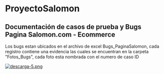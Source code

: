 # ProyectoSalomon
## Documentación de casos de prueba y Bugs Pagina Salomon.com - Ecommerce
Los bugs estan ubicados en el archivo de excel Bugs_PaginaSalomon, cada registro contiene una evidencia las cuales se encuentran en la carpeta "Fotos_Bugs", cada foto esta nombrada con el numero de caso ID



[![descarga-5.png](https://i.postimg.cc/63SNYwdC/descarga-5.png)](https://postimg.cc/mzQqgvpr)
